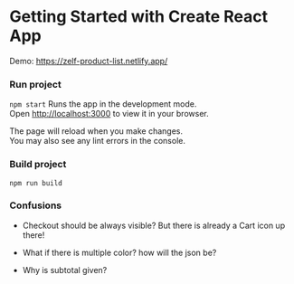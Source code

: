 # Getting Started with Create React App

Demo: https://zelf-product-list.netlify.app/

### Run project

`npm start`
Runs the app in the development mode.\
Open [http://localhost:3000](http://localhost:3000) to view it in your browser.

The page will reload when you make changes.\
You may also see any lint errors in the console.

### Build project

`npm run build`

### Confusions

- Checkout should be always visible? But there is already a Cart icon up there!

- What if there is multiple color? how will the json be?

- Why is subtotal given?
